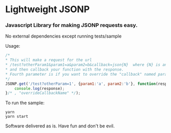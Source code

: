 # Lightweight JSONP 
### Javascript Library for making JSONP requests easy.

No external dependencies except running tests/sample

Usage:
```javascript
/* 
* This will make a request for the url 
* /test?otherParam1&param1=a&param2=b&callback=json{N}  where {N} is an auto incrementing counter
* and then callback your function with the response.
* Fourth parameter is if you want to override the "callback" named parameter. 
*/
JSONP.get('/test?otherParam=1', {param1:'a', param2:'b'}, function(response){
	console.log(response);
}/* , "overrideCallbackName" */);
```

To run the sample:
```
yarn
yarn start
```

Software delivered as is. Have fun and don't be evil.
